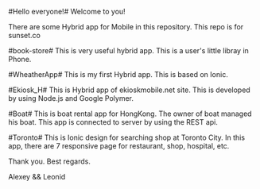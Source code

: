 #Hello everyone!#
Welcome to you!

There are some Hybrid app for Mobile in this repository.
This repo is for sunset.co

#book-store#
  This is very useful hybrid app.
  This is a user's little libray in Phone.

#WheatherApp#
  This is my first Hybrid app.
  This is based on Ionic.

#Ekiosk_H#
  This is Hybrid app of ekioskmobile.net site.
  This is developed by using Node.js and Google Polymer.
  
#Boat#
  This is boat rental app for HongKong.
  The owner of boat managed his boat.
  This app is connected to server by using the REST api.

#Toronto#
  This is Ionic design for searching shop at Toronto City.
  In this app, there are 7 responsive page for restaurant, shop, hospital, etc.

Thank you. Best regards.

Alexey && Leonid
